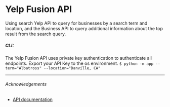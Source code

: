 # Yelp Fusion API

Using search Yelp API to query for businesses by a search term and location, and the Business API to query additional information about the top result from the search query.

##### CLI:
The Yelp Fusion API uses private key authentication to authenticate all endpoints. Export your API Key to the os environment.
```$ python -m app --term="Albatross" --location="Danville, CA"```


---
###### Acknowledgements
- [API documentation](https://www.yelp.com/developers/documentation/v3)
